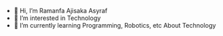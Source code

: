 - 👋 Hi, I’m Ramanfa Ajisaka Asyraf
- 👀 I’m interested in Technology
- 🌱 I’m currently learning Programming, Robotics, etc About Technology


<!---
itsmee3223/itsmee3223 is a ✨ special ✨ repository because its `README.md` (this file) appears on your GitHub profile.
You can click the Preview link to take a look at your changes.
--->

